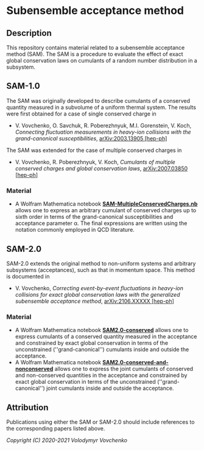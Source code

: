 # Subensemble acceptance method

## Description

This repository contains material related to a subensemble acceptance method (SAM).
The SAM is a procedure to evaluate the effect of exact global conservation laws on cumulants of a random number distribution in a subsystem.

## SAM-1.0

The SAM was originally developed to describe cumulants of a conserved quantity measured in a subvolume of a uniform thermal system.
The results were first obtained for a case of single conserved charge in
- V. Vovchenko, O. Savchuk, R. Poberezhnyuk, M.I. Gorenstein, V. Koch, *Connecting fluctuation measurements in heavy-ion collisions with the grand-canonical susceptibilities*, [arXiv:2003.13905 [hep-ph]](https://arxiv.org/abs/2003.13905)

The SAM was extended for the case of multiple conserved charges in
- V. Vovchenko, R. Poberezhnyuk, V. Koch, *Cumulants of multiple conserved charges and global conservation laws*, [arXiv:2007.03850 [hep-ph]](https://arxiv.org/abs/2007.03850)
  
### Material

- A Wolfram Mathematica notebook [**SAM-MultipleConservedCharges.nb**](SAM-MultipleConservedCharges.nb) allows one to express an arbitrary cumulant of conserved charges up to sixth order in terms of the grand-canonical susceptibilities and acceptance parameter &alpha;. The final expressions are written using the notation commonly employed in QCD literature.

## SAM-2.0

SAM-2.0 extends the original method to non-uniform systems and arbitrary subsystems (acceptances), such as that in momentum space. This method is documented in
- V. Vovchenko, *Correcting event-by-event fluctuations in heavy-ion collisions for exact global conservation laws with the generalized subensemble acceptance method*, [arXiv:2106.XXXXX [hep-ph]](https://arxiv.org/abs/2106.XXXXX)

### Material

- A Wolfram Mathematica notebook [**SAM2.0-conserved**](SAM2.0-conserved.nb) allows one to express cumulants of a conserved quantity measured in the acceptance and constrained by exact global conservation in terms of the unconstrained (''grand-canonical'') cumulants inside and outside the acceptance.
- A Wolfram Mathematica notebook [**SAM2.0-conserved-and-nonconserved**](SAM2.0-conserved-and-nonconserved.nb) allows one to express the joint cumulants of conserved and non-conserved quantities in the acceptance and constrained by exact global conservation in terms of the unconstrained (''grand-canonical'') joint cumulants inside and outside the acceptance.

## Attribution

Publications using either the SAM or SAM-2.0 should include references to the corresponding papers listed above.

*Copyright (C) 2020-2021 Volodymyr Vovchenko*
